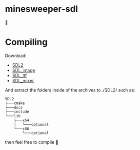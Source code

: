 # minesweeper-sdl

:troll:

# Compiling

Download:
+ [SDL2](https://github.com/libsdl-org/SDL/releases/download/release-2.26.4/SDL2-devel-2.26.4-VC.zip)
+ [SDL_image](https://github.com/libsdl-org/SDL_image/releases/download/release-2.6.3/SDL2_image-devel-2.6.3-VC.zip)
+ [SDL_ttf](https://github.com/libsdl-org/SDL_ttf/releases/download/release-2.20.2/SDL2_ttf-devel-2.20.2-VC.zip)
+ [SDL_mixer](https://github.com/libsdl-org/SDL_mixer/releases/download/release-2.6.3/SDL2_mixer-devel-2.6.3-VC.zip)

And extract the folders inside of the archives to ./SDL2/ such as:
```
SDL2
├───cmake
├───docs
├───include
└───lib
    ├───x64
    │   └───optional
    └───x86
        └───optional
```

then feel free to compile :troll: